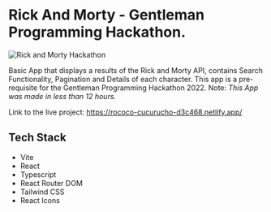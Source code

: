 # Rick And Morty - Gentleman Programming Hackathon.

![Rick and Morty Hackathon](https://user-images.githubusercontent.com/55967440/193396032-65cd8d33-0a9d-43ad-b5ff-92a339b7512a.png)

Basic App that displays a results of the Rick and Morty API, contains Search Functionality, Pagination and Details of each character. This app is a pre-requisite for the Gentleman Programming Hackathon 2022.
Note: *This App was made in less than 12 hours.*

Link to the live project: https://rococo-cucurucho-d3c468.netlify.app/

## Tech Stack

* Vite
* React
* Typescript
* React Router DOM
* Tailwind CSS
* React Icons
